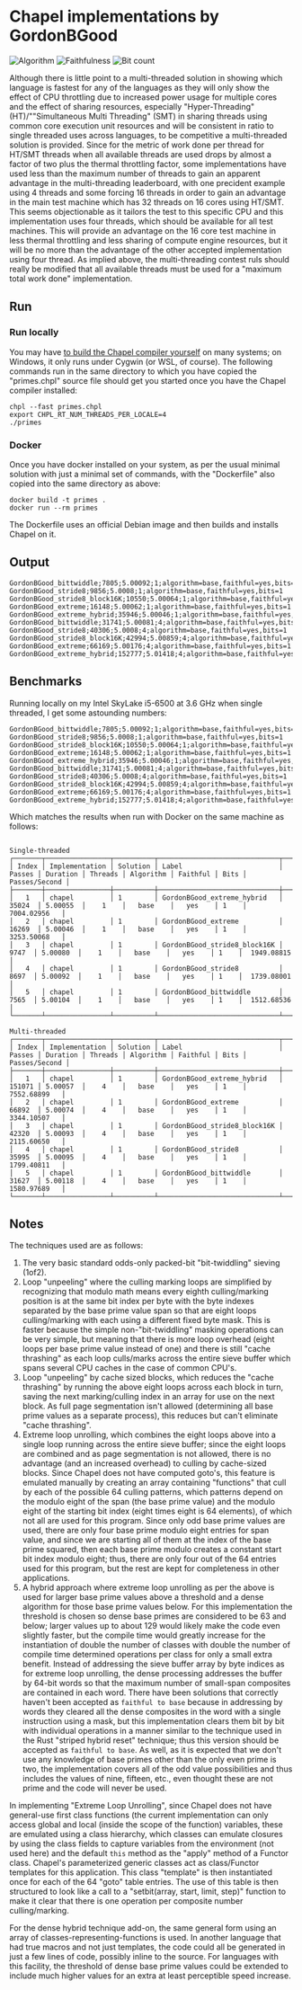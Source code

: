 # Chapel implementations by GordonBGood

![Algorithm](https://img.shields.io/badge/Algorithm-base-green)
![Faithfulness](https://img.shields.io/badge/Faithful-yes-green)
![Bit count](https://img.shields.io/badge/Bits-1-green)

Although there is little point to a multi-threaded solution in showing which language is fastest for any of the languages as they will only show the effect of CPU throttling due to increased power usage for multiple cores and the effect of sharing resources, especially "Hyper-Threading" (HT)/""Simultaneous Multi Threading" (SMT) in sharing threads using common core execution unit resources and will be consistent in ratio to single threaded uses across languages, to be competitive a multi-threaded solution is provided.  Since for the metric of work done per thread for HT/SMT threads when all available threads are used drops by almost a factor of two plus the thermal throttling factor, some implementations have used less than the maximum number of threads to gain an apparent advantage in the multi-threading leaderboard, with one precident example using 4 threads and some forcing 16 threads in order to gain an advantage in the main test machine which has 32 threads on 16 cores using HT/SMT.  This seems objectionable as it tailors the test to this specific CPU and this implementation uses four threads, which should be available for all test machines.  This will provide an advantage on the 16 core test machine in less thermal throttling and less sharing of compute engine resources, but it will be no more than the advantage of the other accepted implementation using four thread.  As implied above, the multi-threading contest ruls should really be modified that all available threads must be used for a "maximum total work done" implementation.

## Run

### Run locally

You may have [to build the Chapel compiler yourself](https://chapel-lang.org/docs/usingchapel/QUICKSTART.html) on many systems; on Windows, it only runs under Cygwin (or WSL, of course). The following commands run in the same directory to which you have copied the "primes.chpl" source file should get you started once you have the Chapel compiler installed:

```
chpl --fast primes.chpl
export CHPL_RT_NUM_THREADS_PER_LOCALE=4
./primes
```

### Docker

Once you have docker installed on your system, as per the usual minimal solution with just a minimal set of commands, with the "Dockerfile" also copied into the same directory as above:

```
docker build -t primes .
docker run --rm primes
```

The Dockerfile uses an official Debian image and then builds and installs Chapel on it.

## Output
```
GordonBGood_bittwiddle;7805;5.00092;1;algorithm=base,faithful=yes,bits=1
GordonBGood_stride8;9856;5.0008;1;algorithm=base,faithful=yes,bits=1
GordonBGood_stride8_block16K;10550;5.00064;1;algorithm=base,faithful=yes,bits=1
GordonBGood_extreme;16148;5.00062;1;algorithm=base,faithful=yes,bits=1
GordonBGood_extreme_hybrid;35946;5.00046;1;algorithm=base,faithful=yes,bits=1
GordonBGood_bittwiddle;31741;5.00081;4;algorithm=base,faithful=yes,bits=1
GordonBGood_stride8;40306;5.0008;4;algorithm=base,faithful=yes,bits=1
GordonBGood_stride8_block16K;42994;5.00859;4;algorithm=base,faithful=yes,bits=1
GordonBGood_extreme;66169;5.00176;4;algorithm=base,faithful=yes,bits=1
GordonBGood_extreme_hybrid;152777;5.01418;4;algorithm=base,faithful=yes,bits=1
```

## Benchmarks

Running locally on my Intel SkyLake i5-6500 at 3.6 GHz when single threaded, I get some astounding numbers:

```
GordonBGood_bittwiddle;7805;5.00092;1;algorithm=base,faithful=yes,bits=1
GordonBGood_stride8;9856;5.0008;1;algorithm=base,faithful=yes,bits=1
GordonBGood_stride8_block16K;10550;5.00064;1;algorithm=base,faithful=yes,bits=1
GordonBGood_extreme;16148;5.00062;1;algorithm=base,faithful=yes,bits=1
GordonBGood_extreme_hybrid;35946;5.00046;1;algorithm=base,faithful=yes,bits=1
GordonBGood_bittwiddle;31741;5.00081;4;algorithm=base,faithful=yes,bits=1
GordonBGood_stride8;40306;5.0008;4;algorithm=base,faithful=yes,bits=1
GordonBGood_stride8_block16K;42994;5.00859;4;algorithm=base,faithful=yes,bits=1
GordonBGood_extreme;66169;5.00176;4;algorithm=base,faithful=yes,bits=1
GordonBGood_extreme_hybrid;152777;5.01418;4;algorithm=base,faithful=yes,bits=1
```
Which matches the results when run with Docker on the same machine as follows:

```
                                                                Single-threaded                                                                 
┌───────┬────────────────┬──────────┬──────────────────────────────┬────────┬──────────┬─────────┬───────────┬──────────┬──────┬───────────────┐
│ Index │ Implementation │ Solution │ Label                        │ Passes │ Duration │ Threads │ Algorithm │ Faithful │ Bits │ Passes/Second │
├───────┼────────────────┼──────────┼──────────────────────────────┼────────┼──────────┼─────────┼───────────┼──────────┼──────┼───────────────┤
│   1   │ chapel         │ 1        │ GordonBGood_extreme_hybrid   │ 35024  │ 5.00055  │    1    │   base    │   yes    │ 1    │  7004.02956   │
│   2   │ chapel         │ 1        │ GordonBGood_extreme          │ 16269  │ 5.00046  │    1    │   base    │   yes    │ 1    │  3253.50068   │
│   3   │ chapel         │ 1        │ GordonBGood_stride8_block16K │  9747  │ 5.00080  │    1    │   base    │   yes    │ 1    │  1949.08815   │
│   4   │ chapel         │ 1        │ GordonBGood_stride8          │  8697  │ 5.00092  │    1    │   base    │   yes    │ 1    │  1739.08001   │
│   5   │ chapel         │ 1        │ GordonBGood_bittwiddle       │  7565  │ 5.00104  │    1    │   base    │   yes    │ 1    │  1512.68536   │
└───────┴────────────────┴──────────┴──────────────────────────────┴────────┴──────────┴─────────┴───────────┴──────────┴──────┴───────────────┘
                                                                 Multi-threaded                                                                 
┌───────┬────────────────┬──────────┬──────────────────────────────┬────────┬──────────┬─────────┬───────────┬──────────┬──────┬───────────────┐
│ Index │ Implementation │ Solution │ Label                        │ Passes │ Duration │ Threads │ Algorithm │ Faithful │ Bits │ Passes/Second │
├───────┼────────────────┼──────────┼──────────────────────────────┼────────┼──────────┼─────────┼───────────┼──────────┼──────┼───────────────┤
│   1   │ chapel         │ 1        │ GordonBGood_extreme_hybrid   │ 151071 │ 5.00057  │    4    │   base    │   yes    │ 1    │  7552.68899   │
│   2   │ chapel         │ 1        │ GordonBGood_extreme          │ 66892  │ 5.00074  │    4    │   base    │   yes    │ 1    │  3344.10507   │
│   3   │ chapel         │ 1        │ GordonBGood_stride8_block16K │ 42320  │ 5.00093  │    4    │   base    │   yes    │ 1    │  2115.60650   │
│   4   │ chapel         │ 1        │ GordonBGood_stride8          │ 35995  │ 5.00095  │    4    │   base    │   yes    │ 1    │  1799.40811   │
│   5   │ chapel         │ 1        │ GordonBGood_bittwiddle       │ 31627  │ 5.00118  │    4    │   base    │   yes    │ 1    │  1580.97689   │
└───────┴────────────────┴──────────┴──────────────────────────────┴────────┴──────────┴─────────┴───────────┴──────────┴──────┴───────────────┘
```

## Notes

The techniques used are as follows:

1. The very basic standard odds-only packed-bit "bit-twiddling" sieving (1of2).
2. Loop "unpeeling" where the culling marking loops are simplified by recognizing that modulo math means every eighth culling/marking position is at the same bit index per byte with the byte indexes separated by the base prime value span so that are eight loops culling/marking with each using a different fixed byte mask.  This is faster because the simple non-"bit-twiddling" masking operations can be very simple, but meaning that there is more loop overhead (eight loops per base prime value instead of one) and there is still "cache thrashing" as each loop culls/marks across the entire sieve buffer which spans several CPU caches in the case of common CPU's.
3. Loop "unpeeling" by cache sized blocks, which reduces the "cache thrashing" by running the above eight loops across each block in turn, saving the next marking/culling index in an array for use on the next block.  As full page segmentation isn't allowed (determining all base prime values as a separate process), this reduces but can't eliminate "cache thrashing".
4. Extreme loop unrolling, which combines the eight loops above into a single loop running across the entire sieve buffer; since the eight loops are combined and as page segmentation is not allowed, there is no advantage (and an increased overhead) to culling by cache-sized blocks.  Since Chapel does not have computed goto's, this feature is emulated manually by creating an array containing "functions" that cull by each of the possible 64 culling patterns, which patterns depend on the modulo eight of the span (the base prime value) and the modulo eight of the starting bit index (eight times eight is 64 elements), of which not all are used for this program.  Since only odd base prime values are used, there are only four base prime modulo eight entries for span value, and since we are starting all of them at the index of the base prime squared, then each base prime modulo creates a constant start bit index modulo eight; thus, there are only four out of the 64 entries used for this program, but the rest are kept for completeness in other applications.
5. A hybrid approach where extreme loop unrolling as per the above is used for larger base prime values above a threshold and a dense algorithm for those base prime values below.  For this implementation the threshold is chosen so dense base primes are considered to be 63 and below; larger values up to about 129 would likely make the code even slightly faster, but the compile time would greatly increase for the instantiation of double the number of classes with double the number of compile time determined operations per class for only a small extra benefit.  Instead of addressing the sieve buffer array by byte indices as for extreme loop unrolling, the dense processing addresses the buffer by 64-bit words so that the maximum number of small-span composites are contained in each word.  There have been solutions that correctly haven't been accepted as `faithful to base` because in addressing by words they cleared all the dense composites in the word with a single instruction using a mask, but this implementation clears them bit by bit with individual operations in a manner similar to the technique used in the Rust "striped hybrid reset" technique; thus this version should be accepted as `faithful to base`.  As well, as it is expected that we don't use any knowledge of base primes other than the only even prime is two, the implementation covers all of the odd value possibilities and thus includes the values of nine, fifteen, etc., even thought these are not prime and the code will never be used.

In implementing "Extreme Loop Unrolling", since Chapel does not have general-use first class functions (the current implementation can only access global and local (inside the scope of the function) variables, these are emulated using a class hierarchy, which classes can emulate closures by using the class fields to capture variables from the environment (not used here) and the default `this` method as the "apply" method of a Functor class.  Chapel's parameterized generic classes act as class/Functor templates for this application.  This class "template" is then instantiated once for each of the 64 "goto" table entries.  The use of this table is then structured to look like a call to a "setbit(array, start, limit, step)" function to make it clear that there is one operation per composite number culling/marking.

For the dense hybrid technique add-on, the same general form using an array of classes-representing-functions is used.  In another language that had true macros and not just templates, the code could all be generated in just a few lines of code, possibly inline to the source.  For languages with this facility, the threshold of dense base prime values could be extended to include much higher values for an extra at least perceptible speed increase.
